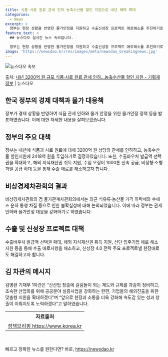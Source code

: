 ```yaml
---
title: 식품·사료 원료 관세 인하 농축수산물 할인 지원으로 내년 혜택 확대
categories:
  - News
excerpt: >
  정부는 현장 상황을 반영한 물가안정을 지원하고 수출신성장 프로젝트 애로해소를 추진하기로 했다.  이를 위해 …
feature_text: >
  ## 뉴스다오 실시간 뉴스 속보입니다.

  정부는 현장 상황을 반영한 물가안정을 지원하고 수출신성장 프로젝트 애로해소를 추진하기로 했다.  이를 위해 …
image: 'https://newsdao.kr/res/images/meta/newsdao_breakingnews.jpg'
---
```


![뉴스다오 속보](https://newsdao.kr/res/images/meta/newsdao_breakingnews.jpg)

<p>출처: <a href="https://newsdao.kr/2863" rel="dofollow">내년 3200억 원 규모 식품·사료 원료 관세 인하…농축수산물 할인 지원 - 기획재정부</a> | 뉴스다오</p>

<h2 data-ke-size="size26">한국 정부의 경제 대책과 물가 대응책</h2>
정부가 경제 상황을 반영하여 식품 관세 인하와 물가 안정을 위한 물가안정 정책 등을 발표하였습니다. 이에 대한 자세한 내용을 살펴보겠습니다.

<p data-ke-size="size16"></p>

<h2 data-ke-size="size24">정부의 주요 대책</h2>
정부는 내년에 식품과 사료 원료에 대해 3200억 원 상당의 관세를 인하하고, 농축수산물 할인지원에 2418억 원을 투입하기로 결정하였습니다. 또한, 수출바우처 발급액 선택권을 확대하고, 해외 지식재산권 취득 지원, 수입 오징어 1000톤 신속 공급, 비정형·소형 과일 공급 확대 등을 통해 수출 애로를 해소하고자 합니다.

<p data-ke-size="size16"></p>

<h2 data-ke-size="size24">비상경제차관회의 결과</h2>
비상경제차관회의 겸 물가관계차관회의에서는 최근 석유류·농산물 가격 하락세와 수에즈 운하 통행 차질 등으로 인한 불확실성에 대해 논의되었습니다. 이에 따라 정부는 관세 인하와 물가안정 대응을 강화하기로 하였습니다.

<p data-ke-size="size16"></p>

<h2 data-ke-size="size24">수출 및 신성장 프로젝트 대책</h2>
수출바우처 발급액 선택권 확대, 해외 지식재산권 취득 지원, 산단 입주기업 애로 해소 지원 등을 통해 수출 애로사항을 해소하고, 신성장 4.0 전략 주요 프로젝트별 현장애로도 해결하고자 합니다.

<p data-ke-size="size16"></p>

<h2 data-ke-size="size24">김 차관의 메시지</h2>
김병환 기재부 1차관은 “신산업 창출에 걸림돌이 되는 제도와 규제를 과감히 정비하고, 조속한 산업화를 위해 공공분야 실증사업을 강화하는 한편, 기업들의 해외진출을 위한 맞춤형 지원을 확대하겠다”며 “앞으로 현장과 소통을 더욱 강화해 속도감 있는 성과 창출이 이뤄지도록 노력하겠다”고 말하였습니다.

<p data-ke-size="size16"></p>

<table>
<tbody>
<tr>
<td style="text-align: center; height: 17px;"><b>자료출처</b></td>
</tr>
<tr>
<td style="text-align: center; height: 17px;"><a href="https://newsdao.kr/2863">정책브리핑 https://www.korea.kr</a></td>
</tr>
</tbody>
</table>
<p data-ke-size="size16">&nbsp;</p> 

빠르고 정확한 뉴스를 원한다면? 바로, <a href="https://newsdao.kr" rel="dofollow">https://newsdao.kr</a>


    
